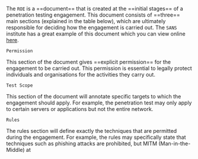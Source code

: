 
The `ROE` is a ==document== that is created at the ==initial stages== of a penetration testing engagement. This document consists of ==three== main sections (explained in the table below), which are ultimately responsible for deciding how the engagement is carried out. The `SANS` institute has a great example of this document which you can view online [here](https://sansorg.egnyte.com/dl/bF4I3yCcnt/?).

`Permission`

This section of the document gives ==explicit permission== for the engagement to be carried out. This permission is essential to legally protect individuals and organisations for the activities they carry out.

`Test Scope`

This section of the document will annotate specific targets to which the engagement should apply. For example, the penetration test may only apply to certain servers or applications but not the entire network.

`Rules`

The rules section will define exactly the techniques that are permitted during the engagement. For example, the rules may specifically state that techniques such as phishing attacks are prohibited, but MITM (Man-in-the-Middle) at
